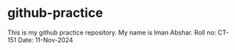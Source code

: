 # github-practice
This is my github practice repository.
My name is Iman Abshar.
Roll no: CT-151
Date: 11-Nov-2024
